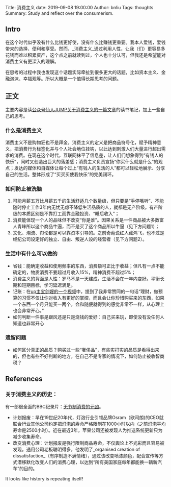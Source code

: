 Title: 消费主义
date: 2019-09-08 19:00:00
Author: bnliu
Tags: thoughts
Summary: Study and reflect over the consumerism.

## Intro
在这个时代似乎没有什么比钱更好使，没有什么比赚钱更重要。我本人爱钱，爱钱带来的选择、便利和享受。然而，_消费主义_通过利用人性，让我（们）更容易多花钱而难以积累资产，这个点之前就读到过，个人也十分认可，但我还是希望能对消费主义有更深入的理解。

在思考的过程中我也发现这个话题实际牵扯到很多更大的话题，比如资本主义、金融泡沫、幸福观等。所以大概是一个值得长期思考的问题。

## 正文
主要内容是读[公众号仙人JUMP关于消费主义的一篇文章](https://mp.weixin.qq.com/s?__biz=MzI5MTE2NDI2OQ==&mid=2247485315&idx=1&sn=05384aa848ae7ed4bbfc251dad35fa5a&chksm=ec159e81db62179799d5354d79e89b0688cc845501f7d71b2a7aaeba581beda8895dd20f0b29&mpshare=1&scene=1&srcid=0907zPhCkxYd48SvMl8ccqBd&sharer_sharetime=1567939371558&sharer_shareid=697e80f2ddb52b0c1776ea7b175bf5ea&key=d5739ef05bcda630014071ada09b645ef0378a78342a86b748b014bcf444ef19264a7a585238b466c73d7a7725b875560fbcea25128e9d30949ae11a386b7a8bc248f2bdcfed79a335a0d57da843cc59&ascene=1&uin=ODYyODg5ODAw&devicetype=Windows+10&version=62060833&lang=en&pass_ticket=ZKtcid4Hd53p9HsKg%2F8xxbpbfmvukTJ5hAK0kqf3Wfgl2ffkEpbPO4NEZg%2B7nHl5)的读书笔记，加上一些自己的思考。

### 什么是消费主义
消费主义不是购物狂也不是拜金，消费主义的定义是把商品符号化，赋予精神意义，把消费行为标签化并与个人社会地位挂钩，以此达到刺激人们大量进行超出需求的消费。在现在这个时代，互联网抹平了信息差，让人们们想象得到“有钱人的快乐”，同时又创造出巨大的落差感；消费主义负责宣扬“你买什么就是什么”的观点；发达的媒体和自媒体让每个过上“有钱人的生活的人”都可以轻松地展示、分享自己的生活。整体形成了“买买买使我快乐”的完美闭环。

### 如何防止被洗脑
1. 可能月薪五万比月薪五千的生活舒适几个数量级，但只要是“手停嘴听”、不能随时停止工作3年内无忧无虑不降低生活品质的人，就都是无产阶级。有产阶级的本质区别是不靠打工而靠金融投资、“睡后收入”；
2. 消费能体现一个人的品味但不改变“你是谁”。因果关系是一件商品被大多数富人青睐所以这个商品牛逼，而不是买了这个商品所以牛逼（见下方问题1）；
3. 文化、潮流、舆论都是可以靠资本引导的。之前奇葩说红人藏鸿飞，也不过是经纪公司设定好的独立、自由、叛逆人设的经营者（见下方问题2）。

### 生活中有什么可以做的
- 省钱：能确定收益和使用频率的东西，消费额可正比于收益；但凡有一点不能确定的，物质消费不要超过月收入15%，精神消费不超过5%；
- 消费主义的背面是人性：罗马不是一天建成，生活不会在一年内变好。平衡长期和短期目标，学习延迟满足。
- 记账：在[up主宝剑嫂的一个视频](https://www.bilibili.com/video/av44430331)中，提到了我非常赞同的一句话“理财，做预算的习惯不仅让你对收入有更好的掌控，而且会让你珍惜购买来的东西，如果一个东西一个月只能买一两个，会和随便就得到的感觉非常不一样，从心理上也会非常开心。”
- 如何判断一件事是跟风还是只是烧钱的爱好：自己买来玩，即使没有没任何人知道也非常开心

### 遗留问题
- 如何区分真正的品质？购买过一些“奢侈品”，有些实打实的品质是看得出来的，但也有些不好判断的地方，在自己不是专家的情况下，如何防止被收智商税？


## References
### 关于消费主义的历史：
有一部很全面的BBC纪录片：[无节制消费的元凶](https://www.bilibili.com/bangumi/media/md20526/?from=search&seid=13301116262427905408)。
- 计划报废：早在19世纪20年代，灯泡行业引领品牌Osram（欧司朗)的CEO就联合行业其他公司约定把灯泡的寿命严格限制在1000小时以内（之前灯泡平均寿命是2500小时）。近在最近3年，苹果公司还被发现人为推送系统更新只为减少收集寿命。
- 改变消费心理：计划报废是强行限制商品寿命，不仅舆论上不光彩而且容易被发现。通用公司老板聪明得多，他发明了_organised creation of dissatisfaction_（有序制造不满情绪），通过该改变喷漆颜色，配合宣传等方式潜移默化改变人们的消费心理，以达到“所有美国家庭每年都能换一辆新汽车”的目的。

It looks like history is repeating itself!